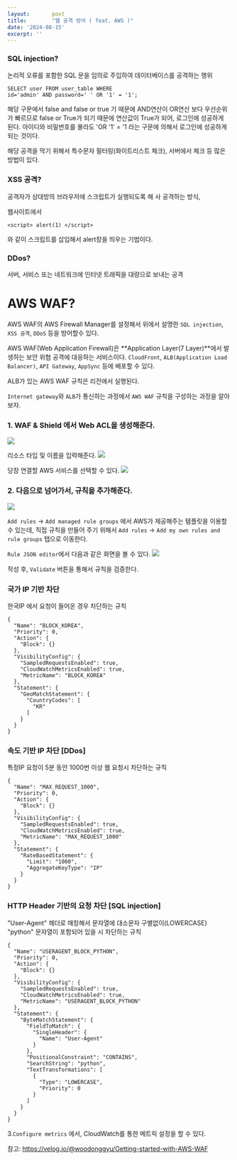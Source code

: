 ```yaml
---
layout:       post
title:        "웹 공격 방어 ( feat. AWS )"
date: '2024-08-15'
excerpt: ''
---
```

### SQL injection?
논리적 오류를 포함한 SQL 문을 임의로 주입하여 데이터베이스를 공격하는 행위
```
SELECT user FROM user_table WHERE 
id='admin' AND password=' ' OR '1' = '1';
```
해당 구문에서 false and false or true 기 때문에 AND연산이 OR연산 보다 우선순위가 빠르므로 false or True가 되기 때문에 연산값이 True가 되어, 로그인에 성공하게 된다. 아이디와 비밀번호를 몰라도 'OR '1' = '1 라는 구문에 의해서 로그인에 성공하게 되는 것이다.

해당 공격을 막기 위해서 특수문자 필터링(화이트리스트 체크), 서버에서 체크 등 많은 방법이 있다.

### XSS 공격?
공격자가 상대방의 브라우저에 스크립트가 실행되도록 해 사 공격하는 방식,

웹사이트에서 
```
<script> alert(1) </script>
``` 
와 같이 스크립트를 삽입해서 alert창을 띄우는 기법이다.
### DDos?
서버, 서비스 또는 네트워크에 인터넷 트래픽을 대량으로 보내는 공격

# AWS WAF?
AWS WAF의 AWS Firewall Manager를 설정해서 위에서 설명한 `SQL injection`, `XSS 공격`, `DDoS` 등을 방어할수 있다.

AWS WAF(Web Application Firewall)은 **Application Layer(7 Layer)**에서 발생하는 보안 위협 공격에 대응하는 서비스이다.
`CloudFront`, `ALB(Application Load Balancer)`, `API Gateway`, `AppSync` 등에 배포할 수 있다.

ALB가 있는 AWS WAF 규칙은 리전에서 실행된다.

`Internet gateway`와 `ALB`가 통신하는 과정에서 `AWS WAF` 규칙을 구성하는 과정을 알아보자.


### 1. WAF & Shield 에서 Web ACL을 생성해준다.

![](https://velog.velcdn.com/images/woongaa1/post/3e20e4f6-e714-435e-8ccb-d1367fc5089a/image.png)

리소스 타입 및 이름을 입력해준다.
![](https://velog.velcdn.com/images/woongaa1/post/6926f03e-ce7c-4585-ae10-5b10cbebe997/image.png)

당장 연결할 AWS 서비스를 선택할 수 있다.
![](https://velog.velcdn.com/images/woongaa1/post/d714d461-cab9-4ce5-9fbb-79739d6a2a1e/image.png)

### 2. 다음으로 넘어가서, 규칙을 추가해준다.
![](https://velog.velcdn.com/images/woongaa1/post/8888759f-98e1-43e8-82c0-0a2f5b5d143c/image.png)

`Add rules` -> `Add managed rule groups` 에서 AWS가 제공해주는 템플릿을 이용할 수 있는데, 
직접 규칙을 만들어 주기 위해서
`Add rules` -> `Add my own rules and rule groups` 탭으로 이동한다.

`Rule JSON editor`에서 다음과 같은 화면을 볼 수 있다.
![](https://velog.velcdn.com/images/woongaa1/post/cf62011c-2176-4ed7-b2a5-38738badb0d9/image.png)

작성 후, `Validate` 버튼을 통해서 규칙을 검증한다.

### 국가 IP 기반 차단
한국IP 에서 요청이 들어온 경우 차단하는 규칙
```
{
  "Name": "BLOCK_KOREA",
  "Priority": 0,
  "Action": {
    "Block": {}
  },
  "VisibilityConfig": {
    "SampledRequestsEnabled": true,
    "CloudWatchMetricsEnabled": true,
    "MetricName": "BLOCK_KOREA"
  },
  "Statement": {
    "GeoMatchStatement": {
      "CountryCodes": [
        "KR"
      ]
    }
  }
}
```
### 속도 기반 IP 차단 [DDos]
특정IP 요청이 5분 동안 1000번 이상 웹 요청시 차단하는 규칙

```
{
  "Name": "MAX_REQUEST_1000",
  "Priority": 0,
  "Action": {
    "Block": {}
  },
  "VisibilityConfig": {
    "SampledRequestsEnabled": true,
    "CloudWatchMetricsEnabled": true,
    "MetricName": "MAX_REQUEST_1000"
  },
  "Statement": {
    "RateBasedStatement": {
      "Limit": "1000",
      "AggregateKeyType": "IP"
    }
  }
}
```

### HTTP Header 기반의 요청 차단 [SQL injection]
"User-Agent" 헤더로 매칭해서 문자열에 대소문자 구별없이(LOWERCASE) "python" 문자열이 포함되어 있을 시 차단하는 규칙
```
{
  "Name": "USERAGENT_BLOCK_PYTHON",
  "Priority": 0,
  "Action": {
    "Block": {}
  },
  "VisibilityConfig": {
    "SampledRequestsEnabled": true,
    "CloudWatchMetricsEnabled": true,
    "MetricName": "USERAGENT_BLOCK_PYTHON"
  },
  "Statement": {
    "ByteMatchStatement": {
      "FieldToMatch": {
        "SingleHeader": {
          "Name": "User-Agent"
        }
      },
      "PositionalConstraint": "CONTAINS",
      "SearchString": "python",
      "TextTransformations": [
        {
          "Type": "LOWERCASE",
          "Priority": 0
        }
      ]
    }
  }
}
```

3.`Configure metrics` 에서, CloudWatch를 통한 메트릭 설정을 할 수 있다.



참고: https://velog.io/@woodonggyu/Getting-started-with-AWS-WAF